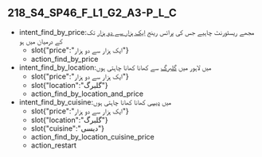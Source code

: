 ## 218_S4_SP46_F_L1_G2_A3-P_L_C
* intent_find_by_price:مجھے ریسٹورنٹ چاہیے جس کی پرائس رینج [ایک ہزار سے دو ہزار](price) تک کے درمیان میں ہو
	- slot{"price":"ایک ہزار سے دو ہزار"}
	- action_find_by_price
* intent_find_by_location:میں لاہور میں [گلبرگ](location) سے کھانا کھانا چاہتی ہوں
	- slot{"price":"ایک ہزار سے دو ہزار"}
	- slot{"location":"گلبرگ"}
	- action_find_by_location_and_price
* intent_find_by_cuisine:میں [دیسی](cuisine) کھانا کھانا چاہتی ہوں
	- slot{"price":"ایک ہزار سے دو ہزار"}
	- slot{"location":"گلبرگ"}
	- slot{"cuisine":"دیسی"}
	- action_find_by_location_cuisine_price
	- action_restart